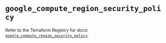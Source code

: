 # `google_compute_region_security_policy`

Refer to the Terraform Registry for docs: [`google_compute_region_security_policy`](https://registry.terraform.io/providers/hashicorp/google-beta/6.42.0/docs/resources/google_compute_region_security_policy).
